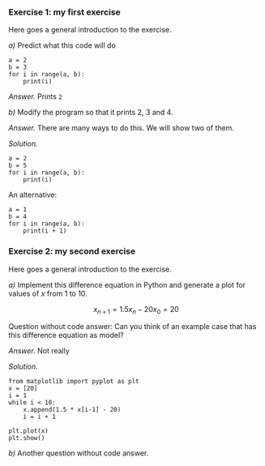 <!-- --- begin exercise --- -->

### Exercise 1: my first exercise

Here goes a general introduction to the exercise.


*a)*
Predict what this code will do


~~~~~~~~~~~~~~~~~~~~~~~~~~~~~~~~~~~~~~~~~~~~~~~~~~~~~~~~{.Python}
a = 2
b = 3
for i in range(a, b):
    print(i)
~~~~~~~~~~~~~~~~~~~~~~~~~~~~~~~~~~~~~~~~~~~~~~~~~~~~~~~~~~~~~~~

<!-- --- begin answer of exercise --- -->
*Answer.*
Prints `2`

<!-- --- end answer of exercise --- -->

*b)*
Modify the program so that it prints 2, 3 and 4.


<!-- --- begin answer of exercise --- -->
*Answer.*
There are many ways to do this. We will show two of them.

<!-- --- end answer of exercise --- -->


<!-- --- begin solution of exercise --- -->
*Solution.*

~~~~~~~~~~~~~~~~~~~~~~~~~~~~~~~~~~~~~~~~~~~~~~~~~~~~~~~~{.Python}
a = 2
b = 5
for i in range(a, b):
    print(i)
~~~~~~~~~~~~~~~~~~~~~~~~~~~~~~~~~~~~~~~~~~~~~~~~~~~~~~~~~~~~~~~

An alternative:

~~~~~~~~~~~~~~~~~~~~~~~~~~~~~~~~~~~~~~~~~~~~~~~~~~~~~~~~{.Python}
a = 1
b = 4
for i in range(a, b):
    print(i + 1)
~~~~~~~~~~~~~~~~~~~~~~~~~~~~~~~~~~~~~~~~~~~~~~~~~~~~~~~~~~~~~~~

<!-- --- end solution of exercise --- -->

<!-- --- end exercise --- -->




<!-- --- begin exercise --- -->

### Exercise 2: my second exercise

Here goes a general introduction to the exercise.


*a)*
Implement this difference equation in Python
and generate a plot for values of $x$ from 1 to 10.

$$
\begin{equation}
x_{n+1} = 1.5 x_n -20
x_0 = 20
\end{equation}
$$

Question without code answer:
Can you think of an example case that has this difference equation as model?


<!-- --- begin answer of exercise --- -->
*Answer.*
Not really

<!-- --- end answer of exercise --- -->


<!-- --- begin solution of exercise --- -->
*Solution.*

~~~~~~~~~~~~~~~~~~~~~~~~~~~~~~~~~~~~~~~~~~~~~~~~~~~~~~~~{.Python}
from matplotlib import pyplot as plt
x = [20]
i = 1
while i < 10:
    x.append(1.5 * x[i-1] - 20)
    i = i + 1

plt.plot(x)
plt.show()
~~~~~~~~~~~~~~~~~~~~~~~~~~~~~~~~~~~~~~~~~~~~~~~~~~~~~~~~~~~~~~~

<!-- --- end solution of exercise --- -->

*b)*
Another question without code answer.

<!-- --- end exercise --- -->


